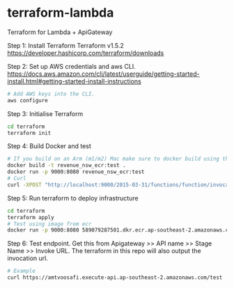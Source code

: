 # terraform-lambda
Terraform for Lambda + ApiGateway 

Step 1: Install Terraform
Terraform v1.5.2
https://developer.hashicorp.com/terraform/downloads

Step 2: Set up AWS credentials and aws CLI.
https://docs.aws.amazon.com/cli/latest/userguide/getting-started-install.html#getting-started-install-instructions

```bash
# Add AWS keys into the CLI.
aws configure
```

Step 3: Initialise Terraform
```bash
cd terraform
terraform init
```

Step 4: Build Docker and test
```bash
# If you build on an Arm (m1/m2) Mac make sure to docker build using the platform option. Alternatively you can change Lambda to use the arm architecture
docker build -t revenue_nsw_ecr:test .
docker run -p 9000:8080 revenue_nsw_ecr:test
# Curl
curl -XPOST "http://localhost:9000/2015-03-31/functions/function/invocations" -d '{}'
```

Step 5: Run terraform to deploy infrastructure
```bash
cd terraform
terraform apply
# Test using image from ecr 
docker run -p 9000:8080 589079287501.dkr.ecr.ap-southeast-2.amazonaws.com/revenue_nsw_ecr:latest
```

Step 6: Test endpoint. Get this from Apigateway >> API name >> Stage Name >> Invoke URL. The terraform in this repo will also output the invocation url.
```bash
# Example
curl https://amtvoosafi.execute-api.ap-southeast-2.amazonaws.com/test
```